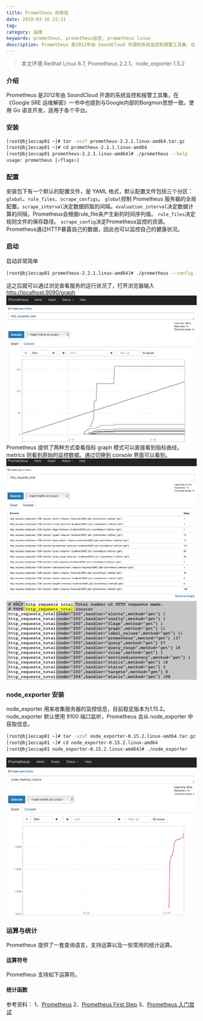 ```yaml
---
title: Prometheus 初体验
date: 2018-03-16 22:11
tag: 
category: 运维
keywords: prometheus, prometheus监控, prometheus linux
description: Prometheus 是2012年由 SoundCloud 开源的系统监控和报警工具集，在 《Google SRE 运维解密》一书中也提到与Google内部的Borgmon思想一致。使用 Go 语言开发，适用于各个平台。
---
```


> 本文环境 Redhat Linux 6.7, Prometheus 2.2.1，node_exporter 1.5.2

### 介绍

Prometheus 是2012年由 SoundCloud 开源的系统监控和报警工具集，在 《Google SRE 运维解密》一书中也提到与Google内部的Borgmon思想一致。使用 Go 语言开发，适用于各个平台。

### 安装

```bash
[root@bj1eccap01 ~]# tar -xvzf prometheus-2.2.1.linux-amd64.tar.gz 
[root@bj1eccap01 ~]# cd prometheus-2.2.1.linux-amd64
[root@bj1eccap01 prometheus-2.2.1.linux-amd64]# ./prometheus --help
usage: prometheus [<flags>]
```

### 配置

安装包下有一个默认的配置文件，是 YAML 格式，默认配置文件包括三个分区：```global```、```rule_files```、```scrape_configs```。
```global```控制 Prometheus 服务器的全局配置。```scrape_interval```决定数据抓取的间隔。```evaluation_interval```决定数据计算的间隔，Prometheus会根据rule_file来产生新的时间序列值。
```rule_files```决定规则文件的保存路径。
```scrape_config```决定Prometheus监控的资源。Prometheus通过HTTP暴露自己的数据，因此也可以监控自己的健康状况。

### 启动

启动非常简单
```bash
[root@bj1eccap01 prometheus-2.2.1.linux-amd64]# ./prometheus --config.file=prometheus.yml
```
这之后就可以通过浏览查看服务的运行状况了，打开浏览器输入[http://localhost:9090/graph](http://localhost:9090/graph)
![](20180316-prometheus-introduce/39469-20180316220949653-1982521887.png)
Prometheus 提供了两种方式查看指标 graph 模式可以直接看到指标曲线，metrics 则看到原始的监控数据。通过切换到 console 界面可以看到。
![](20180316-prometheus-introduce/39469-20180316221010640-679027352.png)
![](20180316-prometheus-introduce/39469-20180316221032550-1964647279.png)

### node_exporter 安装

node_exporter 用来收集服务器的监控信息，目前稳定版本为1.15.2。node_exporter 默认使用 9100 端口监听，Prometheus 会从 node_exporter 中获取信息。
```bash
[root@bj1eccap01 ~]# tar -xzvf node_exporter-0.15.2.linux-amd64.tar.gz
[root@bj1eccap01 ~]# cd node_exporter-0.15.2.linux-amd64
[root@bj1eccap01 node_exporter-0.15.2.linux-amd64]# ./node_exporter
```
![](20180316-prometheus-introduce/39469-20180316221050544-1463908993.png)

### 运算与统计

Prometheus 提供了一套查询语言，支持运算以及一些常用的统计运算。

#### 运算符号

Prometheus 支持如下运算符。

#### 统计函数



参考资料：
1、[Prometheus](https://prometheus.io/)
2、[Prometheus First Step](https://prometheus.io/docs/introduction/first_steps/)
3、[Prometheus 入门尝试](https://www.cnblogs.com/biglittleant/p/8034027.html)












